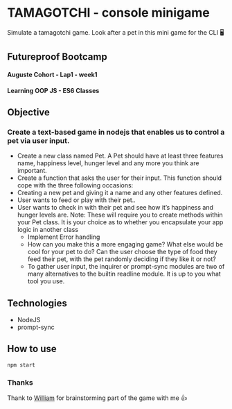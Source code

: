 # TAMAGOTCHI - console minigame

Simulate a tamagotchi game.
Look after a pet in this mini game for the CLI 🖥

## Futureproof Bootcamp

#### Auguste Cohort - Lap1 - week1

#### Learning OOP JS - ES6 Classes

## Objective

### Create a text-based game in nodejs that enables us to control a pet via user input.

- Create a new class named Pet. A Pet should have at least three features name, happiness level, hunger level and any more you think are important.
- Create a function that asks the user for their input. This function should cope with the three following occasions:
- Creating a new pet and giving it a name and any other features defined.
- User wants to feed or play with their pet..
- User wants to check in with their pet and see how it’s happiness and hunger levels are.
  Note: These will require you to create methods within your Pet class.
  It is your choice as to whether you encapsulate your app logic in another class
  - Implement Error handling
  - How can you make this a more engaging game? What else would be cool for your pet to do? Can the user choose the type of food they feed their pet, with the pet randomly deciding if they like it or not?
  - To gather user input, the inquirer or prompt-sync modules are two of many alternatives to the builtin readline module. It is up to you what tool you use.

## Technologies

- NodeJS
- prompt-sync

## How to use

```
npm start
```

### Thanks

Thank to [William](https://github.com/Izgardon) for brainstorming part of the game with me 👍
